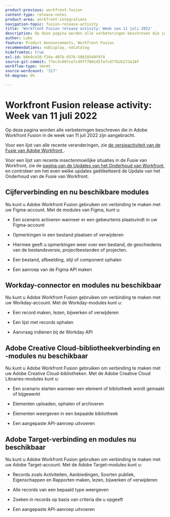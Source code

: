 ```yaml
---
product-previous: workfront-fusion
content-type: release-notes
product-area: workfront-integrations
navigation-topic: fusion-release-activity
title: 'Workfront Fusion release activity: Week van 11 juli 2022'
description: Op deze pagina worden alle verbeteringen beschreven die in Adobe Workfront Fusion in de week van 11 juli 2022 zijn aangebracht.
author: Luke
feature: Product Announcements, Workfront Fusion
recommendations: noDisplay, noCatalog
hidefromtoc: true
exl-id: b0e9cb38-f16e-487b-9376-50b18549f8f4
source-git-commit: 77ec3c007ce7c49ff760145fafcd7f62b273a18f
workflow-type: tm+mt
source-wordcount: '317'
ht-degree: 0%

---
```


# Workfront Fusion release activity: Week van 11 juli 2022

Op deze pagina worden alle verbeteringen beschreven die in Adobe Workfront Fusion in de week van 11 juli 2022 zijn aangebracht.

Voor een lijst van alle recente veranderingen, zie [&#x200B; de versieactiviteit van de Fusie van Adobe Workfront &#x200B;](/help/workfront-fusion/fusion-product-releases/fusion-release-activity.md).

Voor een lijst van recente insectenmoeilijke situaties in de Fusie van Workfront, zie de [&#x200B; pagina van de Updates van het Onderhoud van Workfront &#x200B;](https://experienceleague.adobe.com/docs/workfront-known-issues/releases/current-updates.html?lang=nl-NL) en controleer om het even welke updates geëtiketteerd de Update van het Onderhoud van de Fusie van Workfront.

## Cijferverbinding en nu beschikbare modules

Nu kunt u Adobe Workfront Fusion gebruiken om verbinding te maken met uw Figma-account. Met de modules van Figma, kunt u:

* Een scenario activeren wanneer er een gebeurtenis plaatsvindt in uw Figma-account

* Opmerkingen in een bestand plaatsen of verwijderen

* Hiermee geeft u opmerkingen weer over een bestand, de geschiedenis van de bestandsversie, projectbestanden of projecten.

* Een bestand, afbeelding, stijl of component ophalen

* Een aanroep van de Figma API maken

## Workday-connector en modules nu beschikbaar

Nu kunt u Adobe Workfront Fusion gebruiken om verbinding te maken met uw Workday-account. Met de Workday-modules kunt u:

* Een record maken, lezen, bijwerken of verwijderen

* Een lijst met records ophalen

* Aanvraag indienen bij de Workday API

## Adobe Creative Cloud-bibliotheekverbinding en -modules nu beschikbaar

Nu kunt u Adobe Workfront Fusion gebruiken om verbinding te maken met uw Adobe Creative Cloud-bibliotheken. Met de Adobe Creative Cloud Libraries-modules kunt u:

* Een scenario starten wanneer een element of bibliotheek wordt gemaakt of bijgewerkt

* Elementen uploaden, ophalen of archiveren

* Elementen weergeven in een bepaalde bibliotheek

* Een aangepaste API-aanroep uitvoeren

## Adobe Target-verbinding en modules nu beschikbaar

Nu kunt u Adobe Workfront Fusion gebruiken om verbinding te maken met uw Adobe Target-account. Met de Adobe Target-modules kunt u:

* Records zoals Activiteiten, Aanbiedingen, Soorten publiek, Eigenschappen en Rapporten maken, lezen, bijwerken of verwijderen

* Alle records van een bepaald type weergeven

* Zoeken in records op basis van criteria die u opgeeft

* Een aangepaste API-aanroep uitvoeren
